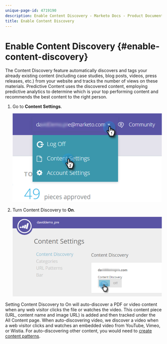 ```yaml
---
unique-page-id: 4719190
description: Enable Content Discovery - Marketo Docs - Product Documentation
title: Enable Content Discovery
---
```


# Enable Content Discovery {#enable-content-discovery}

The Content Discovery feature automatically discovers and tags your already existing content (including case studies, blog posts, videos, press releases, etc.) from your website and tracks the number of views on these materials.  Predictive Content uses the discovered content, employing predictive analytics to determine which is your top performing content and recommends the best content to the right person.

1. Go to **Content Settings**.

   ![](assets/settings-dropdown-hand.png)

1. Turn Content Discovery to **On**.

   ![](assets/content-discovery-on-hand.png)

Setting Content Discovery to On will auto-discover a PDF or video content when any web visitor clicks the file or watches the video. This content piece (URL, content name and image URL) is added and then tracked under the All Content page. When auto-discovering video, we discover a video when a web visitor clicks and watches an embedded video from YouTube, Vimeo, or Wistia. For auto-discovering other content, you would need to [create content patterns](/help/marketo/product-docs/predictive-content/getting-started/create-content-patterns.md).
